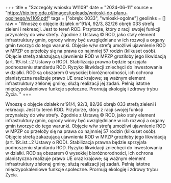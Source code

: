 +++
title = "Szczegóły wniosku W1109"
date = "2024-06-11"
source = "https://bip.brg.gda.pl/images/uploads/wnioski-do-planu-ogolnego/w1109.pdf"
tags = ["obręb: 0033", "wnioski-ogolne"]
geolinks = []
raw = "Wnoszę o objęcie działek nr'91/4, 92/3, 82/26 obręb 033 strefą zieleni i rekreacji.  Jest to tereń ROD. Przytorze, który z racji swojej funkcji przynależy do wiw strefy. Zgodnie z Ustawą ©  ROD, jako stały element infrastruktury gmin, ogrody winny być uwzględniane w ich rozwoji a organy gmin tworzyć do tego warunki. Objęcie w/w strefą umożliwi ujawnienie ROD w MPZP co przełoży się na  prawa co najmniej 57 rodzin (kilkuset osób). Objęcie strefą zakazującą ujawnienia ROD w MPZP  groziłoby jego likwidacją (art. 19:.ist.:.2 Ustawy o ROD). Stabilizacja prawna będzie sprzyjała podnoszeniu  standardu ROD. Ryzyko likwidacji zniechęci do inwestowania w działki.  ROD są obszarem 0 wysokiej bioróżnorodności, ich ochrona płanistyczna realizuje prawo UE oraz krajowe; są ważnym element infrastruktury złelonej gminy; służą realizacji jej zadań. Pełnią istotne międzypokaleniowe funkcje społeczne. Prornują ekologię i zdrowy trybu Życia. "
+++

Wnoszę o objęcie działek nr'91/4, 92/3, 82/26 obręb 033 strefą zieleni i rekreacji. 
Jest to tereń ROD. Przytorze, który z racji swojej funkcji przynależy do wiw strefy. Zgodnie z Ustawą © 
ROD, jako stały element infrastruktury gmin, ogrody winny być uwzględniane w ich rozwoji a organy
gmin tworzyć do tego warunki. Objęcie w/w strefą umożliwi ujawnienie ROD w MPZP co przełoży się na 
prawa co najmniej 57 rodzin (kilkuset osób). Objęcie strefą zakazującą ujawnienia ROD w MPZP 
groziłoby jego likwidacją (art. 19:.ist.:.2 Ustawy o ROD). Stabilizacja prawna będzie sprzyjała podnoszeniu 
standardu ROD. Ryzyko likwidacji zniechęci do inwestowania w działki. 
ROD są obszarem 0 wysokiej bioróżnorodności, ich ochrona płanistyczna realizuje prawo UE oraz
krajowe; są ważnym element infrastruktury złelonej gminy; służą realizacji jej zadań. Pełnią istotne
międzypokaleniowe funkcje społeczne. Prornują ekologię i zdrowy trybu Życia.




